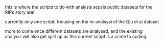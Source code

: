 this is where the scripts to do with analysis sepsis public datasets for the RIPs story are!

currently only one script, focusing on the re-analsysi of the Qiu et al dataset

more to come once different datasets are analysed, and the existing analysis will also get split up as this current script is a crime to coding
